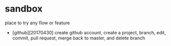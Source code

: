 # sandbox
place to try any flow or feature
- [github][20170430] create github account, create a project, branch, edit, commit, pull request, merge back to master, and delete branch
